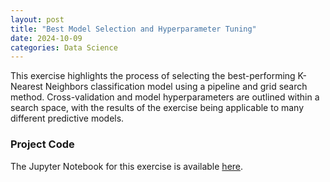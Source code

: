 ```yaml
---
layout: post
title: "Best Model Selection and Hyperparameter Tuning"
date: 2024-10-09
categories: Data Science
---
```


This exercise highlights the process of selecting the best-performing K-Nearest Neighbors classification model using a pipeline and grid search method.
Cross-validation and model hyperparameters are outlined within a search space, with the results of the exercise being applicable to many different predictive models.

### Project Code
The Jupyter Notebook for this exercise is available [here](https://github.com/SosukeAizen5/Portfolio/blob/main/Portfolio/Best%20Model%20Selection%20using%20Hyperparameters.ipynb).
